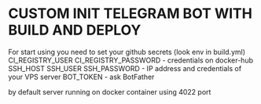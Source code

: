 # CUSTOM INIT TELEGRAM BOT WITH BUILD AND DEPLOY

For start using you need to set your github secrets (look env in build.yml)
CI_REGISTRY_USER CI_REGISTRY_PASSWORD - credentials on docker-hub
SSH_HOST SSH_USER SSH_PASSWORD - IP address and credentials of your VPS server
BOT_TOKEN - ask BotFather

by default server running on docker container using 4022 port
